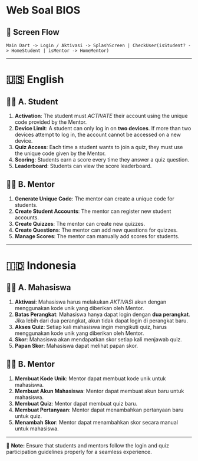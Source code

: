 # Web Soal BIOS

## 📌 Screen Flow

```
Main Dart -> Login / Aktivasi -> SplashScreen | CheckUser(isStudent? -> HomeStudent | isMentor -> HomeMentor)
```

---

# 🇺🇸 English

## 🧑‍🎓 A. Student

1. **Activation**: The student must _ACTIVATE_ their account using the unique code provided by the Mentor.
2. **Device Limit**: A student can only log in on **two devices**. If more than two devices attempt to log in, the account cannot be accessed on a new device.
3. **Quiz Access**: Each time a student wants to join a quiz, they must use the unique code given by the Mentor.
4. **Scoring**: Students earn a score every time they answer a quiz question.
5. **Leaderboard**: Students can view the score leaderboard.

## 🧑‍🏫 B. Mentor

1. **Generate Unique Code**: The mentor can create a unique code for students.
2. **Create Student Accounts**: The mentor can register new student accounts.
3. **Create Quizzes**: The mentor can create new quizzes.
4. **Create Questions**: The mentor can add new questions for quizzes.
5. **Manage Scores**: The mentor can manually add scores for students.

---

# 🇮🇩 Indonesia

## 🧑‍🎓 A. Mahasiswa

1. **Aktivasi**: Mahasiswa harus melakukan _AKTIVASI_ akun dengan menggunakan kode unik yang diberikan oleh Mentor.
2. **Batas Perangkat**: Mahasiswa hanya dapat login dengan **dua perangkat**. Jika lebih dari dua perangkat, akun tidak dapat login di perangkat baru.
3. **Akses Quiz**: Setiap kali mahasiswa ingin mengikuti quiz, harus menggunakan kode unik yang diberikan oleh Mentor.
4. **Skor**: Mahasiswa akan mendapatkan skor setiap kali menjawab quiz.
5. **Papan Skor**: Mahasiswa dapat melihat papan skor.

## 🧑‍🏫 B. Mentor

1. **Membuat Kode Unik**: Mentor dapat membuat kode unik untuk mahasiswa.
2. **Membuat Akun Mahasiswa**: Mentor dapat membuat akun baru untuk mahasiswa.
3. **Membuat Quiz**: Mentor dapat membuat quiz baru.
4. **Membuat Pertanyaan**: Mentor dapat menambahkan pertanyaan baru untuk quiz.
5. **Menambah Skor**: Mentor dapat menambahkan skor secara manual untuk mahasiswa.

---

📌 **Note:** Ensure that students and mentors follow the login and quiz participation guidelines properly for a seamless experience.
